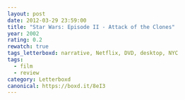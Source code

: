 ```yaml
---
layout: post 
date: 2012-03-29 23:59:00
title: "Star Wars: Episode II - Attack of the Clones"
year: 2002
rating: 0.2
rewatch: true
tags_letterboxd: narrative, Netflix, DVD, desktop, NYC
tags:
  - film
  - review
category: Letterboxd
canonical: https://boxd.it/8eI3
---
```

